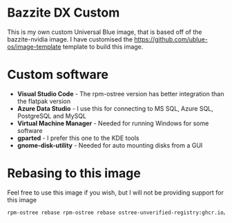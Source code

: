 # Bazzite DX Custom

This is my own custom Universal Blue image, that is based off of the bazzite-nvidia image. I have customised the <https://github.com/ublue-os/image-template> template to build this image.

# Custom software

- **Visual Studio Code** - The rpm-ostree version has better integration than the flatpak version
- **Azure Data Studio** - I use this for connecting to MS SQL, Azure SQL, PostgreSQL and MySQL
- **Virtual Machine Manager** - Needed for running Windows for some software
- **gparted** - I prefer this one to the KDE tools
- **gnome-disk-utility** - Needed for auto mounting disks from a GUI

# Rebasing to this image

Feel free to use this image if you wish, but I will not be providing support for this image

```bash
rpm-ostree rebase rpm-ostree rebase ostree-unverified-registry:ghcr.io/wolfyreload/bazzite-dx:stable
```
